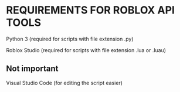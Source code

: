 # REQUIREMENTS FOR ROBLOX API TOOLS

Python 3 (required for scripts with file extension .py)

Roblox Studio (required for scripts with file extension .lua or .luau)

## Not important

Visual Studio Code (for editing the script easier)
